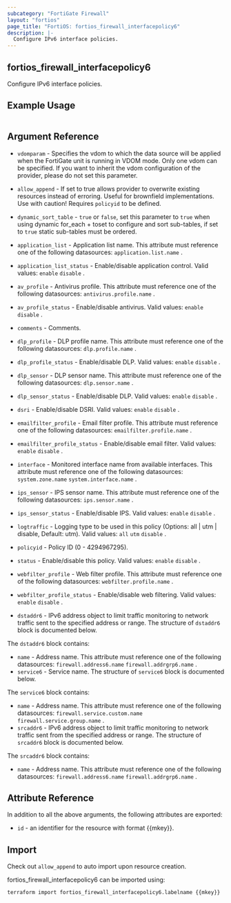 ```yaml
---
subcategory: "FortiGate Firewall"
layout: "fortios"
page_title: "FortiOS: fortios_firewall_interfacepolicy6"
description: |-
  Configure IPv6 interface policies.
---
```


## fortios_firewall_interfacepolicy6
Configure IPv6 interface policies.

## Example Usage

```hcl

```

## Argument Reference
* `vdomparam` - Specifies the vdom to which the data source will be applied when the FortiGate unit is running in VDOM mode. Only one vdom can be specified. If you want to inherit the vdom configuration of the provider, please do not set this parameter.
* `allow_append` - If set to true allows provider to overwrite existing resources instead of erroring. Useful for brownfield implementations. Use with caution! Requires `policyid` to be defined.
* `dynamic_sort_table` - `true` or `false`, set this parameter to `true` when using dynamic for_each + toset to configure and sort sub-tables, if set to `true` static sub-tables must be ordered.

* `application_list` - Application list name. This attribute must reference one of the following datasources: `application.list.name` .
* `application_list_status` - Enable/disable application control. Valid values: `enable` `disable` .
* `av_profile` - Antivirus profile. This attribute must reference one of the following datasources: `antivirus.profile.name` .
* `av_profile_status` - Enable/disable antivirus. Valid values: `enable` `disable` .
* `comments` - Comments.
* `dlp_profile` - DLP profile name. This attribute must reference one of the following datasources: `dlp.profile.name` .
* `dlp_profile_status` - Enable/disable DLP. Valid values: `enable` `disable` .
* `dlp_sensor` - DLP sensor name. This attribute must reference one of the following datasources: `dlp.sensor.name` .
* `dlp_sensor_status` - Enable/disable DLP. Valid values: `enable` `disable` .
* `dsri` - Enable/disable DSRI. Valid values: `enable` `disable` .
* `emailfilter_profile` - Email filter profile. This attribute must reference one of the following datasources: `emailfilter.profile.name` .
* `emailfilter_profile_status` - Enable/disable email filter. Valid values: `enable` `disable` .
* `interface` - Monitored interface name from available interfaces. This attribute must reference one of the following datasources: `system.zone.name` `system.interface.name` .
* `ips_sensor` - IPS sensor name. This attribute must reference one of the following datasources: `ips.sensor.name` .
* `ips_sensor_status` - Enable/disable IPS. Valid values: `enable` `disable` .
* `logtraffic` - Logging type to be used in this policy (Options: all | utm | disable, Default: utm). Valid values: `all` `utm` `disable` .
* `policyid` - Policy ID (0 - 4294967295).
* `status` - Enable/disable this policy. Valid values: `enable` `disable` .
* `webfilter_profile` - Web filter profile. This attribute must reference one of the following datasources: `webfilter.profile.name` .
* `webfilter_profile_status` - Enable/disable web filtering. Valid values: `enable` `disable` .
* `dstaddr6` - IPv6 address object to limit traffic monitoring to network traffic sent to the specified address or range. The structure of `dstaddr6` block is documented below.

The `dstaddr6` block contains:

* `name` - Address name. This attribute must reference one of the following datasources: `firewall.address6.name` `firewall.addrgrp6.name` .
* `service6` - Service name. The structure of `service6` block is documented below.

The `service6` block contains:

* `name` - Address name. This attribute must reference one of the following datasources: `firewall.service.custom.name` `firewall.service.group.name` .
* `srcaddr6` - IPv6 address object to limit traffic monitoring to network traffic sent from the specified address or range. The structure of `srcaddr6` block is documented below.

The `srcaddr6` block contains:

* `name` - Address name. This attribute must reference one of the following datasources: `firewall.address6.name` `firewall.addrgrp6.name` .

## Attribute Reference

In addition to all the above arguments, the following attributes are exported:
* `id` - an identifier for the resource with format {{mkey}}.

## Import

Check out `allow_append` to auto import upon resource creation.

fortios_firewall_interfacepolicy6 can be imported using:
```sh
terraform import fortios_firewall_interfacepolicy6.labelname {{mkey}}
```

